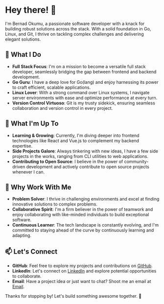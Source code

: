 # Hey there! 👋

I'm Bernad Okumu, a passionate software developer with a knack for building robust solutions across the stack. With a solid foundation in Go, Linux, and Git, I thrive on tackling complex challenges and delivering elegant solutions.

## 🚀 What I Do

- **Full Stack Focus**: I'm on a mission to become a versatile full stack developer, seamlessly bridging the gap between frontend and backend development.
- **Go Guru**: I have a deep love for Go(lang) and enjoy harnessing its power to craft efficient, scalable applications.
- **Linux Lover**: With a strong command over Linux systems, I navigate server environments with ease and optimize performance at every turn.
- **Version Control Virtuoso**: Git is my trusty sidekick, ensuring seamless collaboration and version control in every project.

## 💼 What I'm Up To

- **Learning & Growing**: Currently, I'm diving deeper into frontend technologies like React and Vue.js to complement my backend expertise.
- **Side Projects Galore**: Always tinkering with new ideas, I have a few side projects in the works, ranging from CLI utilities to web applications.
- **Contributing to Open Source**: I believe in the power of community-driven development and actively contribute to open source projects whenever I can.

## 🌟 Why Work With Me

- **Problem Solver**: I thrive in challenging environments and excel at finding innovative solutions to complex problems.
- **Collaborative Spirit**: I'm a firm believer in the power of teamwork and enjoy collaborating with like-minded individuals to build exceptional software.
- **Continuous Learner**: The tech landscape is constantly evolving, and I'm committed to staying ahead of the curve by continuously learning and adapting.

## 📫 Let's Connect

- **GitHub**: Feel free to explore my projects and contributions on [GitHub](https://github.com/bernotieno).
- **LinkedIn**: Let's connect on [LinkedIn](https://www.linkedin.com/in/yourlinkedinprofile) and explore potential opportunities to collaborate.
- **Email**: Have a project idea or just want to chat? Shoot me an email at [Email](mailto:bernadokumu1@gmail.com).

Thanks for stopping by! Let's build something awesome together. 🚀

